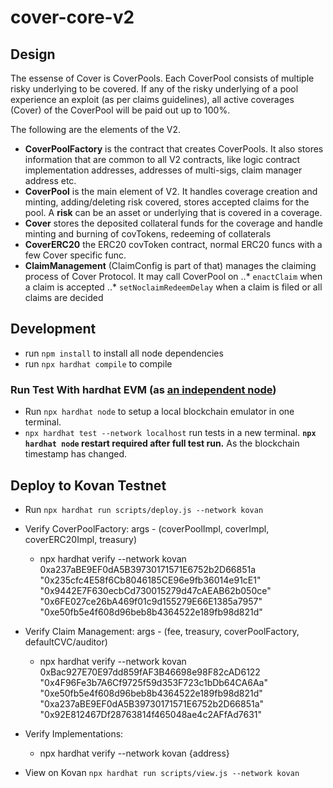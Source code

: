 # cover-core-v2

## Design
The essense of Cover is CoverPools. Each CoverPool consists of multiple risky underlying to be covered. If any of the risky underlying of a pool experience an exploit (as per claims guidelines), all active coverages (Cover) of the CoverPool will be paid out up to 100%.

The following are the elements of the V2.
* **CoverPoolFactory** is the contract that creates CoverPools. It also stores information that are common to all V2 contracts, like logic contract implementation addresses, addresses of multi-sigs, claim manager address etc.
* **CoverPool** is the main element of V2. It handles coverage creation and minting, adding/deleting risk covered, stores accepted claims for the pool. A **risk** can be an asset or underlying that is covered in a coverage.
* **Cover** stores the deposited collateral funds for the coverage and handle minting and burning of covTokens, redeeming of collaterals
* **CoverERC20** the ERC20 covToken contract, normal ERC20 funcs with a few Cover specific func.
* **ClaimManagement** (ClaimConfig is part of that) manages the claiming process of Cover Protocol. It may call CoverPool on
..* `enactClaim` when a claim is accepted
..* `setNoclaimRedeemDelay` when a claim is filed or all claims are decided


## Development
* run `npm install` to install all node dependencies
* run `npx hardhat compile` to compile

### Run Test With hardhat EVM (as [an independent node](https://hardhat.dev/hardhat-evm/#connecting-to-hardhat-evm-from-wallets-and-other-software))
* Run `npx hardhat node` to setup a local blockchain emulator in one terminal.
* `npx hardhat test --network localhost` run tests in a new terminal.
 **`npx hardhat node` restart required after full test run.** As the blockchain timestamp has changed.

 ## Deploy to Kovan Testnet
* Run `npx hardhat run scripts/deploy.js --network kovan`
* Verify CoverPoolFactory: args - (coverPoolImpl, coverImpl, coverERC20Impl, treasury)
  * npx hardhat verify --network kovan 0xa237aBE9EF0dA5B39730171571E6752b2D66851a "0x235cfc4E58f6Cb8046185CE96e9fb36014e91cE1" "0x9442E7F630ecbCd730015279d47cAEAB62b050ce" "0x6FE027ce26bA469f01c9d155279E66E1385a7957" "0xe50fb5e4f608d96beb8b4364522e189fb98d821d"
* Verify Claim Management: args - (fee, treasury, coverPoolFactory, defaultCVC/auditor)
  * npx hardhat verify --network kovan 0xBac927E70E97dd859fAF3B46698e98F82cAD6122 "0x4F96Fe3b7A6Cf9725f59d353F723c1bDb64CA6Aa" "0xe50fb5e4f608d96beb8b4364522e189fb98d821d" "0xa237aBE9EF0dA5B39730171571E6752b2D66851a" "0x92E812467Df28763814f465048ae4c2AFfAd7631"
* Verify Implementations:
  * npx hardhat verify --network kovan {address}

* View on Kovan `npx hardhat run scripts/view.js --network kovan`